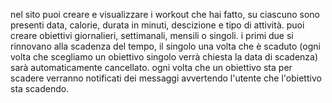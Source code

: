 nel sito puoi creare e visualizzare i workout che hai fatto, su ciascuno sono presenti data, calorie, durata in minuti, descizione e tipo di attività. puoi creare obiettivi giornalieri, settimanali, mensili o singoli. 
i primi due si rinnovano alla scadenza del tempo, il singolo una volta che è scaduto (ogni volta che scegliamo un obiettivo singolo verrà chiesta la data di scadenza) sarà automaticamente cancellato. ogni volta che un
obiettivo sta per scadere verranno notificati dei messaggi avvertendo l'utente che l'obiettivo sta scadendo.
